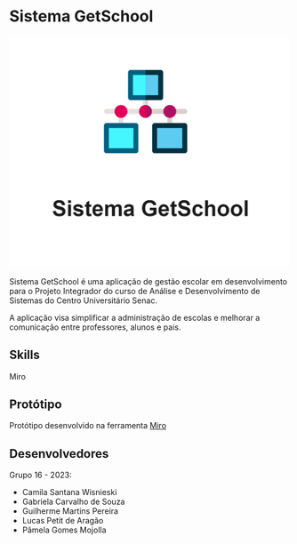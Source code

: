 # Sistema GetSchool
![Logo](https://github.com/cswisni/SistemaGetSchool/blob/main/LogoGetSchool.png)

Sistema GetSchool é uma aplicação de gestão escolar em desenvolvimento para o Projeto Integrador do curso de Análise e Desenvolvimento de Sistemas do Centro Universitário Senac.

A aplicação visa simplificar a administração de escolas e melhorar a comunicação entre professores, alunos e pais. 

## Skills

Miro

## Protótipo

Protótipo desenvolvido na ferramenta [Miro](https://miro.com/app/board/uXjVPMKhMEk=/?utm_source=notification&utm_medium=email&utm_campaign=daily-updates&utm_content=go-to-board/)


## Desenvolvedores

Grupo 16 - 2023:
- Camila Santana Wisnieski
- Gabriela Carvalho de Souza
- Guilherme Martins Pereira
- Lucas Petit de Aragão
- Pâmela Gomes Mojolla
